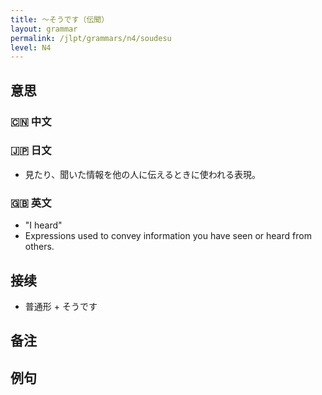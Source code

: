 ```yaml
---
title: 〜そうです（伝聞）
layout: grammar
permalink: /jlpt/grammars/n4/soudesu
level: N4
---
```


## 意思

### 🇨🇳 中文


### 🇯🇵 日文

- 見たり、聞いた情報を他の人に伝えるときに使われる表現。

### 🇬🇧 英文

- "I heard"
- Expressions used to convey information you have seen or heard from others.

## 接续

- 普通形 + そうです

## 备注


## 例句

